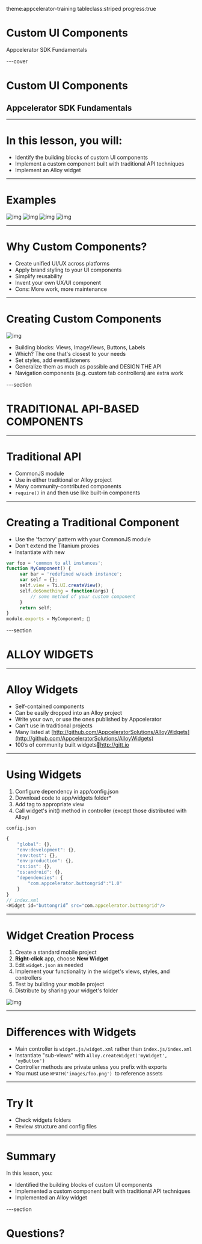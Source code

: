 theme:appcelerator-training
tableclass:striped
progress:true

# Custom UI Components

Appcelerator SDK Fundamentals

---cover

# Custom UI Components

## Appcelerator SDK Fundamentals

---

# In this lesson, you will:

- Identify the building blocks of custom UI components
- Implement a custom component built with traditional API techniques
- Implement an Alloy widget

---

# Examples

![img](/assets/image6.png)
![img](/assets/image7.png)
![img](/assets/image8.png)
![img](/assets/image9.png)

---

# Why Custom Components?

- Create unified UI/UX across platforms
- Apply brand styling to your UI components
- Simplify reusability
- Invent your own UX/UI component
- Cons: More work, more maintenance

---

# Creating Custom Components

![img](/assets/image10.png)

- Building blocks: Views, ImageViews, Buttons, Labels
- Which? The one that's closest to your needs
- Set styles, add eventListeners
- Generalize them as much as possible and DESIGN THE API
- Navigation components (e.g. custom tab controllers) are extra work

---section

# TRADITIONAL API-BASED COMPONENTS

---

# Traditional API

- CommonJS module
- Use in either traditional or Alloy project
- Many community-contributed components
- `require()` in and then use like built-in components

---

# Creating a Traditional Component

- Use the 'factory' pattern with your CommonJS module
- Don't extend the Titanium proxies
- Instantiate with new

```javascript
var foo = 'common to all instances'; 
function MyComponent() { 
     var bar = 'redefined w/each instance'; 
     var self = {}; 
     self.view = Ti.UI.createView(); 
     self.doSomething = function(args) { 
	     // some method of your custom component 
     } 
     return self; 
} 
module.exports = MyComponent; 
```

---section

# ALLOY WIDGETS

---

# Alloy Widgets

- Self-contained components
- Can be easily dropped into an Alloy project
- Write your own, or use the ones published by Appcelerator
- Can't use in traditional projects
- Many listed at [http://github.com/AppceleratorSolutions/AlloyWidgets](http://github.com/AppceleratorSolutions/AlloyWidgets)
- 100’s of community built widgetshttp://gitt.io

---

# Using Widgets

1. Configure dependency in app/config.json
2. Download code to app/widgets folder*
3. Add tag to appropriate view
4. Call widget's init() method in controller (except those distributed with Alloy)

`config.json`

```javascript
{ 
	"global": {}, 
	"env:development": {}, 
	"env:test": {},
	"env:production": {}, 
	"os:ios": {}, 
	"os:android": {}, 
	"dependencies": { 
		"com.appcelerator.buttongrid":"1.0" 
	} 
} 
// index.xml 
<Widget id="buttongrid” src="com.appcelerator.buttongrid"/> 
```

---

# Widget Creation Process

1. Create a standard mobile project
2. **Right-click** app, choose **New Widget**
3. Edit `widget.json` as needed
4. Implement your functionality in the widget's views, styles, and controllers
5. Test by building your mobile project
6. Distribute by sharing your widget's folder

![img](/assets/image11.png)

---

# Differences with Widgets

- Main controller is `widget.js/widget.xml` rather than `index.js/index.xml`
- Instantiate "sub-views" with `Alloy.createWidget('myWidget', 'myButton')`
- Controller methods are private unless you prefix with exports
- You must use `WPATH('images/foo.png') `to reference assets

---

# Try It

- Check widgets folders
- Review structure and config files

---

# Summary

In this lesson, you:

- Identified the building blocks of custom UI components
- Implemented a custom component built with traditional API techniques
- Implemented an Alloy widget

---section

# Questions?